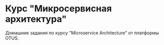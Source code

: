 # Курс "Микросервисная архитектура"

Домашние задания по курсу "Microservice Architecture" от платформы OTUS.
